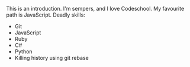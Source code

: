 This is an introduction. I'm sempers, and I love Codeschool.
My favourite path is JavaScript.
Deadly skills:
* Git
* JavaScript
* Ruby
* C#
* Python
* Killing history using git rebase